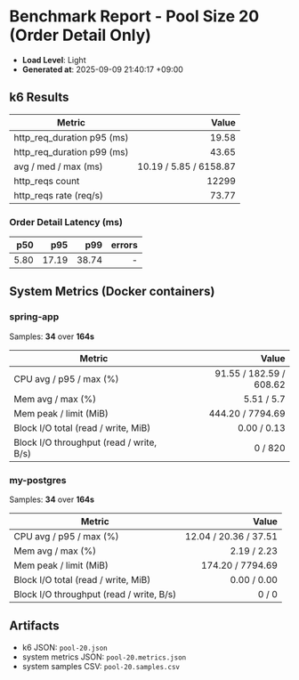 ﻿# Benchmark Report - Pool Size 20 (Order Detail Only)

- **Load Level**: Light
- **Generated at**: 2025-09-09 21:40:17 +09:00

## k6 Results

| Metric | Value |
|---|---:|
| http_req_duration p95 (ms) | 19.58 |
| http_req_duration p99 (ms) | 43.65 |
| avg / med / max (ms) | 10.19 / 5.85 / 6158.87 |
| http_reqs count | 12299 |
| http_reqs rate (req/s) | 73.77 |

### Order Detail Latency (ms)

| p50 | p95 | p99 | errors |
|---:|---:|---:|---:|
| 5.80 | 17.19 | 38.74 | - |

## System Metrics (Docker containers)

### spring-app

Samples: **34** over **164s**

| Metric | Value |
|---|---:|
| CPU avg / p95 / max (%) | 91.55 / 182.59 / 608.62 |
| Mem avg / max (%) | 5.51 / 5.7 |
| Mem peak / limit (MiB) | 444.20 / 7794.69 |
| Block I/O total (read / write, MiB) | 0.00 / 0.13 |
| Block I/O throughput (read / write, B/s) | 0 / 820 |

### my-postgres

Samples: **34** over **164s**

| Metric | Value |
|---|---:|
| CPU avg / p95 / max (%) | 12.04 / 20.36 / 37.51 |
| Mem avg / max (%) | 2.19 / 2.23 |
| Mem peak / limit (MiB) | 174.20 / 7794.69 |
| Block I/O total (read / write, MiB) | 0.00 / 0.00 |
| Block I/O throughput (read / write, B/s) | 0 / 0 |

## Artifacts

- k6 JSON: `pool-20.json`
- system metrics JSON: `pool-20.metrics.json`
- system samples CSV: `pool-20.samples.csv`
